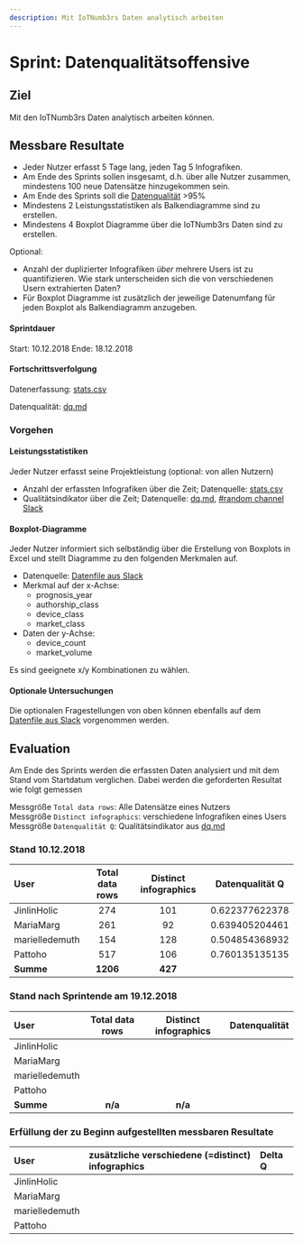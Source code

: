 ```yaml
---
description: Mit IoTNumb3rs Daten analytisch arbeiten
---
```


# Sprint: Datenqualitätsoffensive

## Ziel

Mit den IoTNumb3rs Daten analytisch arbeiten können.

## Messbare Resultate

* Jeder Nutzer erfasst 5 Tage lang, jeden Tag 5 Infografiken.
* Am Ende des Sprints sollen insgesamt, d.h. über alle Nutzer zusammen, mindestens 100 neue Datensätze hinzugekommen sein.
* Am Ende des Sprints soll die [Datenqualität](https://github.com/cdeck3r/IoTNumb3rs/blob/iotdata/dq.md) >95%
* Mindestens 2 Leistungsstatistiken als Balkendiagramme sind zu erstellen.
* Mindestens 4 Boxplot Diagramme über die IoTNumb3rs Daten sind zu erstellen.

Optional:
* Anzahl der duplizierter Infografiken *über* mehrere Users ist zu quantifizieren. Wie stark unterscheiden sich die von verschiedenen Usern extrahierten Daten?
* Für Boxplot Diagramme ist zusätzlich der jeweilige Datenumfang für jeden Boxplot als Balkendiagramm anzugeben.

#### Sprintdauer

Start: 10.12.2018
Ende: 18.12.2018

#### Fortschrittsverfolgung

Datenerfassung: [stats.csv](https://github.com/cdeck3r/IoTNumb3rs/blob/iotdata/stats.csv)

Datenqualität: [dq.md](https://github.com/cdeck3r/IoTNumb3rs/blob/iotdata/dq.md)

### Vorgehen

#### Leistungsstatistiken

Jeder Nutzer erfasst seine Projektleistung (optional: von allen Nutzern) 

* Anzahl der erfassten Infografiken über die Zeit; Datenquelle: [stats.csv](https://github.com/cdeck3r/IoTNumb3rs/blob/iotdata/stats.csv)
* Qualitätsindikator über die Zeit; Datenquelle: [dq.md](https://github.com/cdeck3r/IoTNumb3rs/blob/iotdata/dq.md), [#random channel Slack](https://iotnumb3rs.slack.com/)

#### Boxplot-Diagramme

Jeder Nutzer informiert sich selbständig über die Erstellung von Boxplots in Excel und stellt Diagramme zu den folgenden Merkmalen auf.

* Datenquelle: [Datenfile aus Slack](https://iotnumb3rs.slack.com/archives/CC1GNJWG2/p1543944400000100)
* Merkmal auf der x-Achse: 
    * prognosis_year
    * authorship_class
    * device_class
    * market_class
* Daten der y-Achse: 
    * device_count
    * market_volume

Es sind geeignete x/y Kombinationen zu wählen.

#### Optionale Untersuchungen

Die optionalen Fragestellungen von oben können ebenfalls auf dem [Datenfile aus Slack](https://iotnumb3rs.slack.com/archives/CC1GNJWG2/p1543944400000100) vorgenommen werden.


## Evaluation

Am Ende des Sprints werden die erfassten Daten analysiert und mit dem Stand vom Startdatum verglichen. Dabei werden die geforderten Resultat wie folgt gemessen

Messgröße `Total data rows`: Alle Datensätze eines Nutzers  
Messgröße `Distinct infographics`: verschiedene Infografiken eines Users
Messgröße `Datenqualität Q`: Qualitätsindikator aus [dq.md](https://github.com/cdeck3r/IoTNumb3rs/blob/iotdata/dq.md)

### Stand 10.12.2018

| User | Total data rows | Distinct infographics | Datenqualität Q |
| :--- | :---: | :---: | :---: |
| JinlinHolic | 274 | 101 | 0.622377622378 |
| MariaMarg | 261 | 92 | 0.639405204461 |
| marielledemuth | 154 | 128 | 0.504854368932 |
| Pattoho | 517 | 106 | 0.760135135135 |
| **Summe** | **1206** | **427** |  |

### Stand nach Sprintende am 19.12.2018

| User | Total data rows | Distinct infographics | Datenqualität |
| :--- | :---: | :---: | :---: |
| JinlinHolic |  |  |  |
| MariaMarg |  |  |  |
| marielledemuth |  |  |  |
| Pattoho |  |  |  |
| **Summe** | **n/a** | **n/a** |  |

### Erfüllung der zu Beginn aufgestellten messbaren Resultate

| User | zusätzliche verschiedene \(=distinct\) infographics | Delta Q |
| :--- | :--- | :--- |
| JinlinHolic |  |  |
| MariaMarg |  |  |
| marielledemuth |  |  |
| Pattoho |  |  |

